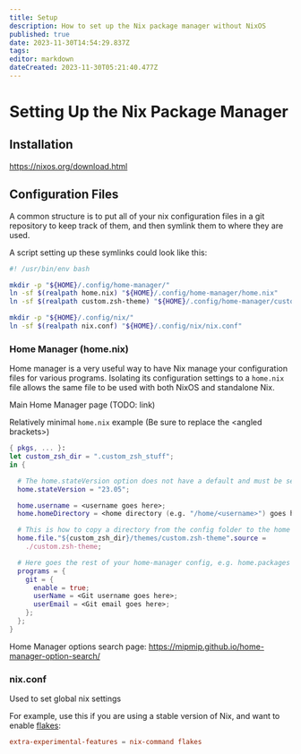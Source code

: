 ```yaml
---
title: Setup
description: How to set up the Nix package manager without NixOS
published: true
date: 2023-11-30T14:54:29.837Z
tags: 
editor: markdown
dateCreated: 2023-11-30T05:21:40.477Z
---
```


# Setting Up the Nix Package Manager

## Installation
https://nixos.org/download.html

## Configuration Files

A common structure is to put all of your nix configuration files in a git repository to keep track of them, and then symlink them to where they are used.

A script setting up these symlinks could look like this:
``` bash
#! /usr/bin/env bash

mkdir -p "${HOME}/.config/home-manager/"
ln -sf $(realpath home.nix) "${HOME}/.config/home-manager/home.nix"
ln -sf $(realpath custom.zsh-theme) "${HOME}/.config/home-manager/custom.zsh-theme"

mkdir -p "${HOME}/.config/nix/"
ln -sf $(realpath nix.conf) "${HOME}/.config/nix/nix.conf"


```

### Home Manager (home.nix)

Home manager is a very useful way to have Nix manage your configuration files for various programs.  Isolating its configuration settings to a `home.nix` file allows the same file to be used with both NixOS and standalone Nix.

Main Home Manager page (TODO: link)

Relatively minimal `home.nix` example (Be sure to replace the \<angled brackets\>)
``` nix
{ pkgs, ... }:
let custom_zsh_dir = ".custom_zsh_stuff";
in {

  # The home.stateVersion option does not have a default and must be set
  home.stateVersion = "23.05";

  home.username = <username goes here>;
  home.homeDirectory = <home directory (e.g. "/home/<username>") goes here>;

  # This is how to copy a directory from the config folder to the home folder
  home.file."${custom_zsh_dir}/themes/custom.zsh-theme".source =
    ./custom.zsh-theme;

  # Here goes the rest of your home-manager config, e.g. home.packages = [ pkgs.foo ];
  programs = {
    git = {
      enable = true;
      userName = <Git username goes here>;
      userEmail = <Git email goes here>;
    };
  };
}

```

Home Manager options search page: https://mipmip.github.io/home-manager-option-search/

### nix.conf

Used to set global nix settings

For example, use this if you are using a stable version of Nix, and want to enable [flakes](/nix/Flakes):

``` conf
extra-experimental-features = nix-command flakes
```

